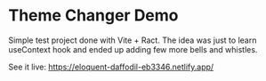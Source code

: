 # Theme Changer Demo

Simple test project done with Vite + Ract. The idea was just to learn useContext hook and ended up adding few more bells and whistles.

See it live: https://eloquent-daffodil-eb3346.netlify.app/